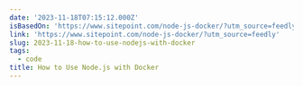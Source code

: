 ```yaml
---
date: '2023-11-18T07:15:12.000Z'
isBasedOn: 'https://www.sitepoint.com/node-js-docker/?utm_source=feedly'
link: 'https://www.sitepoint.com/node-js-docker/?utm_source=feedly'
slug: 2023-11-18-how-to-use-nodejs-with-docker
tags:
  - code
title: How to Use Node.js with Docker
---
```


